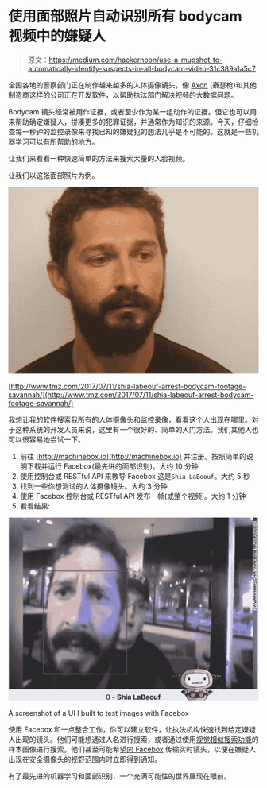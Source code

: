 # 使用面部照片自动识别所有 bodycam 视频中的嫌疑人

> 原文：<https://medium.com/hackernoon/use-a-mugshot-to-automatically-identify-suspects-in-all-bodycam-video-31c389a1a5c7>

全国各地的警察部门正在制作越来越多的人体摄像镜头，像 [Axon](https://www.axon.com) (泰瑟枪)和其他制造商这样的公司正在开发软件，以帮助执法部门解决视频的大数据问题。

Bodycam 镜头经常被用作证据，或者至少作为某一组动作的证据。但它也可以用来帮助确定嫌疑人，拼凑更多的犯罪证据，并通常作为知识的来源。今天，仔细检查每一秒钟的监控录像来寻找已知的嫌疑犯的想法几乎是不可能的。这就是一些机器学习可以有所帮助的地方。

让我们来看看一种快速简单的方法来搜索大量的人脸视频。

让我们以这张面部照片为例。

![](img/ef7f7f2170e3deb1933817a2b741ac43.png)

[http://www.tmz.com/2017/07/11/shia-labeouf-arrest-bodycam-footage-savannah/](http://www.tmz.com/2017/07/11/shia-labeouf-arrest-bodycam-footage-savannah/)

我想让我的软件搜索我所有的人体摄像头和监控录像，看看这个人出现在哪里。对于这种系统的开发人员来说，这里有一个很好的、简单的入门方法。我们其他人也可以很容易地尝试一下。

1.  前往 [http://machinebox.io](http://machinebox.io) 并注册。按照简单的说明下载并运行 Facebox(最先进的面部识别)。大约 10 分钟
2.  使用控制台或 RESTful API 来教导 Facebox 这是`Shia LaBeouf`。大约 5 秒
3.  找到一些你想测试的人体摄像镜头。大约 3 分钟
4.  使用 Facebox 控制台或 RESTful API 发布一帧(或整个视频)。大约 1 分钟
5.  看看结果:

![](img/a62c5d74b0cf79d3652800ca3d5063d7.png)

A screenshot of a UI I built to test images with Facebox

使用 Facebox 和一点整合工作，你可以建立软件，让执法机构快速找到给定嫌疑人出现的镜头。他们可能想通过人名进行搜索，或者通过使用[视觉相似搜索功能](https://blog.machinebox.io/visual-search-by-machine-box-eb30062d8abe)的样本图像进行搜索。他们甚至可能希望[向 Facebox](https://blog.machinebox.io/streaming-and-recognize-people-from-a-webcam-with-go-and-facebox-acea645b94ab) 传输实时镜头，以便在嫌疑人出现在安全摄像头的视野范围内时立即得到通知。

有了最先进的机器学习和面部识别，一个充满可能性的世界展现在眼前。